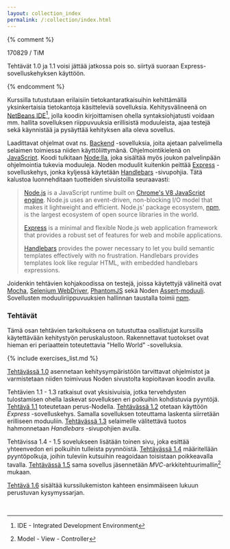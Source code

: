 ```yaml
---
layout: collection_index
permalink: /:collection/index.html
---
```


{% comment %}

170829 / TiM

Tehtävät 1.0 ja 1.1 voisi jättää jatkossa pois so. siirtyä suoraan Express-sovelluskehyksen käyttöön.

{% endcomment %}


Kurssilla tutustutaan erilaisiin tietokantaratkaisuihin kehittämällä yksinkertaisia tietokantoja käsitteleviä sovelluksia. Kehitysvälineenä on [NetBeans IDE][netbeans][^1], jolla koodin kirjoittamisen ohella syntaksiohjatusti voidaan mm. hallita sovelluksen riippuvuuksia erillisistä moduuleista, ajaa testejä sekä käynnistää ja pysäyttää kehityksen alla oleva sovellus.

[^1]: IDE - Integrated Development Environment 

Laadittavat ohjelmat ovat ns. [Backend][front_and_back_ends] -sovelluksia, joita ajetaan palvelimella selaimen toimiessa niiden käyttöliittymänä. Ohjelmointikielenä on [JavaScript][js]. Koodi tulkitaan [Node:lla][node], joka sisältää myös joukon palvelinpään ohjelmointia tukevia moduuleja. Noden moduulit kuitenkin peittää [Express][express] -sovelluskehys, jonka kyljessä käytetään [Handlebars][handlebars] -sivupohjia. Tätä kalustoa luonnehditaan tuotteiden sivuistoilla seuraavasti:

> [Node.js][node] is a JavaScript runtime built on [Chrome's V8 JavaScript engine][v8]. Node.js uses an event-driven, non-blocking I/O model that makes it lightweight and efficient. Node.js' package ecosystem, [npm][npm-site], is the largest ecosystem of open source libraries in the world.
>
> [Express][express] is a minimal and flexible Node.js web application framework that provides a robust set of features for web and mobile applications.
>
> [Handlebars][handlebars] provides the power necessary to let you build semantic templates effectively with no frustration. Handlebars provides templates look like regular HTML, with embedded handlebars expressions.

Joidenkin tehtävien kohjakoodissa on testejä, joissa käytettyjä välineitä ovat [Mocha][mocha], [Selenium WebDriver][selenium], [PhantomJS][phantom] sekä Noden [Assert-moduuli][assert]. Sovellusten moduuliriippuvuuksien hallinnan taustalla toimii [npm][npm].

[mocha]: https://mochajs.org
[selenium]: http://www.seleniumhq.org/docs/03_webdriver.jsp
[phantom]: http://phantomjs.org
[assert]: https://nodejs.org/dist/latest-v6.x/docs/api/assert.html
[npm]: https://docs.npmjs.com


[netbeans]: http://netbeans.org  
[js]: https://developer.mozilla.org/en-US/docs/Web/JavaScript

[node]: https://nodejs.org 
[v8]: https://developers.google.com/v8/
[npm-site]: https://www.npmjs.com

[express]: http://expressjs.com  
[handlebars]: http://handlebarsjs.com

[front_and_back_ends]: https://en.wikipedia.org/wiki/Front_and_back_ends

### Tehtävät

Tämä osan tehtävien tarkoituksena on tutustuttaa osallistujat kurssilla käytettävään kehitystyön peruskalustoon. Rakennettavat tuotokset ovat hieman eri periaattein toteutettavia "Hello World" -sovelluksia. 

{% include exercises_list.md %}

[Tehtävässä 1.0](tehtava10) asennetaan kehitysympäristöön tarvittavat ohjelmistot ja varmistetaan niiden toimivuus Noden sivustolta kopioitavan koodin avulla. 

Tehtävien 1.1 - 1.3 ratkaisut ovat yksisivuisia, jotka tervehdysten tulostamisen ohella laskevat sovelluksen eri polkuihin kohdistuvia pyyntöjä. [Tehtävä 1.1](tehtava11) toteutetaan perus-Nodella. [Tehtävässä 1.2](tehtava12) otetaan käyttöön *Express* -sovelluskehys. Samalla sovelluksen toteuttama laskenta siirretään erilliseen moduuliin. [Tehtävässä 1.3](tehtava13) selaimelle välitettävä tuotos hahmonnetaan *Handlebars* -sivupohjien avulla. 

Tehtävissa 1.4 - 1.5 sovelukseen lisätään toinen sivu, joka esittää yhteenvedon eri polkuihin tulleista pyynnöistä. [Tehtävässä 1.4](tehtava14) määritellään pyyntöpolkuja, joihin tuleviin kutsuihin reagoidaan toisistaan poikkeavalla tavalla.  [Tehtävässä 1.5](tehtava15) sama sovellus jäsennetään *MVC*-arkkitehtuurimallin[^2] mukaan. 

[Tehtävä 1.6](tehtava16) sisältää kurssilukemiston kahteen ensimmäiseen lukuun perustuvan kysymyssarjan.

[^2]: Model - View - Controller


<br />

